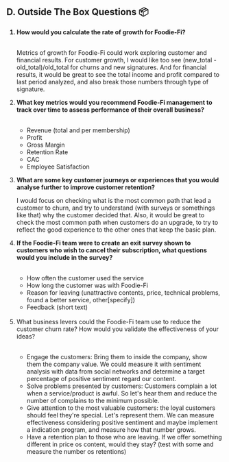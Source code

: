 ## D. Outside The Box Questions 📦


<ol>
  <b><li>How would you calculate the rate of growth for Foodie-Fi?</li></b>
  <br>
  
  Metrics of growth for Foodie-Fi could work exploring customer and financial results.
  For customer growth, I would like too see (new_total - old_total)/old_total for churns and new signatures. 
  And for financial results, it would be great to see the total income and profit compared to last period analyzed, and also break those numbers through type of signature.
  <br>
  <b><li>What key metrics would you recommend Foodie-Fi management to track over time to assess performance of their overall business?</li></b>
  <br>
  <ul>
    <li>Revenue (total and per membership)</li>
    <li>Profit</li>
    <li>Gross Margin</li>
    <li>Retention Rate</li>
    <li>CAC</li>
    <li>Employee Satisfaction</li>
  </ul>
  
  <b><li>What are some key customer journeys or experiences that you would analyse further to improve customer retention?</li></b>
  
  I would focus on checking what is the most common path that lead a customer to churn, and try to understand (with surveys or somethings like that) why the customer decided that. Also, it would be great to check the most common path when customers do an upgrade, to try to reflect the good experience to the other ones that keep the basic plan.
  <br>
  
  <b><li>If the Foodie-Fi team were to create an exit survey shown to customers who wish to cancel their subscription, what questions would you include in the survey?</li></b>
  <br>
  <ul>
    <li>How often the customer used the service</li>
    <li>How long the customer was with Foodie-Fi</li>
    <li>Reason for leaving (unattractive contents, price, technical problems, found a better service, other[specify])</li>
    <li>Feedback (short text)</li>
  </ul>
  <br>
  <li>What business levers could the Foodie-Fi team use to reduce the customer churn rate? How would you validate the effectiveness of your ideas?</li></b>
  <br>
  <ul>
    <li>Engage the customers: Bring them to inside the company, show them the company value. We could measure it with sentiment analysis with data from social networks and determine a target percentage of positive sentiment regard our content.</li>
    <li>Solve problems presented by customers: Customers complain a lot when a service/product is awful. So let's hear them and reduce the number of complains to the minimum possible.</li>
    <li>Give attention to the most valuable customers: the loyal customers should feel they're special. Let's represent them. We can measure effectiveness considering positive sentiment and maybe implement a indication program, and measure how that number grows.</li>
    <li>Have a retention plan to those who are leaving. If we offer something different in price os content, would they stay? (test with some and measure the number os retentions)</li>
  </ul>
</ol>
